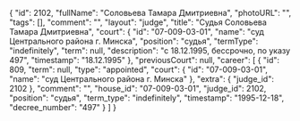 {
    "id": 2102,
    "fullName": "Соловьева Тамара Дмитриевна",
    "photoURL": "",
    "tags": [],
    "comment": "",
    "layout": "judge",
    "title": "Судья Соловьева Тамара Дмитриевна",
    "court": {
        "id": "07-009-03-01",
        "name": "суд Центрального района г. Минска",
        "position": "судья",
        "termType": "indefinitely",
        "term": null,
        "description": "c 18.12.1995, бессрочно, по указу 497",
        "timestamp": "18.12.1995"
    },
    "previousCourt": null,
    "career": [
        {
            "id": 809,
            "term": null,
            "type": "appointed",
            "court": {
                "id": "07-009-03-01",
                "name": "суд Центрального района г. Минска"
            },
            "extra": {
                "judge_id": 2102
            },
            "comment": "",
            "house_id": "07-009-03-01",
            "judge_id": 2102,
            "position": "судья",
            "term_type": "indefinitely",
            "timestamp": "1995-12-18",
            "decree_number": "497"
        }
    ]
}